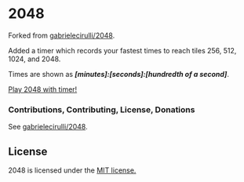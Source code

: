 # 2048
Forked from [gabrielecirulli/2048](https://github.com/gabrielecirulli/2048).

Added a timer which records your fastest times to reach tiles 256, 512, 1024, and 2048.

Times are shown as ***[minutes]:[seconds]:[hundredth of a second]***.

[Play 2048 with timer!](http://vthyyryn.github.io/2048/)

### Contributions, Contributing, License, Donations

See [gabrielecirulli/2048](https://github.com/gabrielecirulli/2048).

## License

2048 is licensed under the [MIT license.](https://github.com/gabrielecirulli/2048/blob/master/LICENSE.txt)
